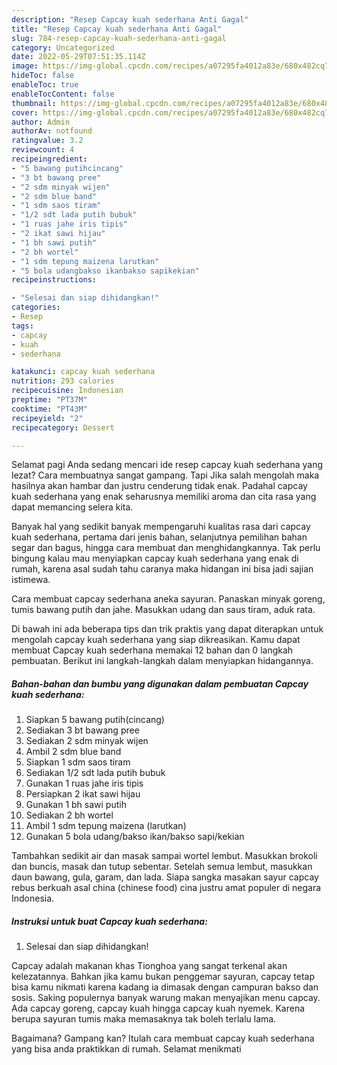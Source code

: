 ```yaml
---
description: "Resep Capcay kuah sederhana Anti Gagal"
title: "Resep Capcay kuah sederhana Anti Gagal"
slug: 784-resep-capcay-kuah-sederhana-anti-gagal
category: Uncategorized
date: 2022-05-29T07:51:35.114Z
image: https://img-global.cpcdn.com/recipes/a07295fa4012a83e/680x482cq70/capcay-kuah-sederhana-foto-resep-utama.jpg
hideToc: false
enableToc: true
enableTocContent: false
thumbnail: https://img-global.cpcdn.com/recipes/a07295fa4012a83e/680x482cq70/capcay-kuah-sederhana-foto-resep-utama.jpg
cover: https://img-global.cpcdn.com/recipes/a07295fa4012a83e/680x482cq70/capcay-kuah-sederhana-foto-resep-utama.jpg
author: Admin
authorAv: notfound
ratingvalue: 3.2
reviewcount: 4
recipeingredient:
- "5 bawang putihcincang"
- "3 bt bawang pree"
- "2 sdm minyak wijen"
- "2 sdm blue band"
- "1 sdm saos tiram"
- "1/2 sdt lada putih bubuk"
- "1 ruas jahe iris tipis"
- "2 ikat sawi hijau"
- "1 bh sawi putih"
- "2 bh wortel"
- "1 sdm tepung maizena larutkan"
- "5 bola udangbakso ikanbakso sapikekian"
recipeinstructions:

- "Selesai dan siap dihidangkan!"
categories:
- Resep
tags:
- capcay
- kuah
- sederhana

katakunci: capcay kuah sederhana 
nutrition: 293 calories
recipecuisine: Indonesian
preptime: "PT37M"
cooktime: "PT43M"
recipeyield: "2"
recipecategory: Dessert

---
```



Selamat pagi Anda sedang mencari ide resep capcay kuah sederhana yang lezat? Cara membuatnya sangat gampang. Tapi Jika salah mengolah maka hasilnya akan hambar dan justru cenderung tidak enak. Padahal capcay kuah sederhana yang enak seharusnya memiliki aroma dan cita rasa yang dapat memancing selera kita.


Banyak hal yang sedikit banyak mempengaruhi kualitas rasa dari capcay kuah sederhana, pertama dari jenis bahan, selanjutnya pemilihan bahan segar dan bagus, hingga cara membuat dan menghidangkannya. Tak perlu bingung kalau mau menyiapkan capcay kuah sederhana yang enak di rumah, karena asal sudah tahu caranya maka hidangan ini bisa jadi sajian istimewa.

Cara membuat capcay sederhana aneka sayuran. Panaskan minyak goreng, tumis bawang putih dan jahe. Masukkan udang dan saus tiram, aduk rata.


Di bawah ini ada beberapa tips dan trik praktis yang dapat diterapkan untuk mengolah capcay kuah sederhana yang siap dikreasikan. Kamu dapat membuat Capcay kuah sederhana memakai 12 bahan dan 0 langkah pembuatan. Berikut ini langkah-langkah dalam menyiapkan hidangannya.

<!--inarticleads1-->

##### Bahan-bahan dan bumbu yang digunakan dalam pembuatan Capcay kuah sederhana:

1. Siapkan 5 bawang putih(cincang)
1. Sediakan 3 bt bawang pree
1. Sediakan 2 sdm minyak wijen
1. Ambil 2 sdm blue band
1. Siapkan 1 sdm saos tiram
1. Sediakan 1/2 sdt lada putih bubuk
1. Gunakan 1 ruas jahe iris tipis
1. Persiapkan 2 ikat sawi hijau
1. Gunakan 1 bh sawi putih
1. Sediakan 2 bh wortel
1. Ambil 1 sdm tepung maizena (larutkan)
1. Gunakan 5 bola udang/bakso ikan/bakso sapi/kekian


Tambahkan sedikit air dan masak sampai wortel lembut. Masukkan brokoli dan buncis, masak dan tutup sebentar. Setelah semua lembut, masukkan daun bawang, gula, garam, dan lada. Siapa sangka masakan sayur capcay rebus berkuah asal china (chinese food) cina justru amat populer di negara Indonesia. 

<!--inarticleads2-->

##### Instruksi untuk buat Capcay kuah sederhana:


1. Selesai dan siap dihidangkan!

Capcay adalah makanan khas Tionghoa yang sangat terkenal akan kelezatannya. Bahkan jika kamu bukan penggemar sayuran, capcay tetap bisa kamu nikmati karena kadang ia dimasak dengan campuran bakso dan sosis. Saking populernya banyak warung makan menyajikan menu capcay. Ada capcay goreng, capcay kuah hingga capcay kuah nyemek. Karena berupa sayuran tumis maka memasaknya tak boleh terlalu lama. 

Bagaimana? Gampang kan? Itulah cara membuat capcay kuah sederhana yang bisa anda praktikkan di rumah. Selamat menikmati
